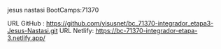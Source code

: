 jesus nastasi
BootCamps:71370

URL GitHub : https://github.com/yisusnet/bc_71370-integrador_etapa3-Jesus-Nastasi.git
URL Netlify: https://bc-71370-integrador-etapa-3.netlify.app/
